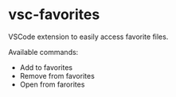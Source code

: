 # vsc-favorites

VSCode extension to easily access favorite files.

Available commands: 

- Add to favorites
- Remove from favorites
- Open from farorites